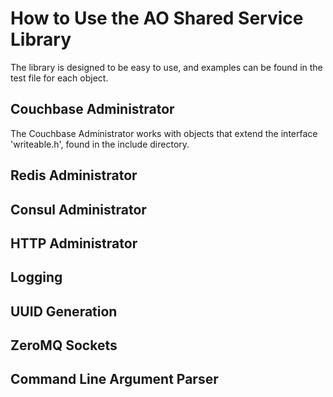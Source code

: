 # How to Use the AO Shared Service Library

The library is designed to be easy to use, and examples can be found in the test file for each object.

## Couchbase Administrator

The Couchbase Administrator works with objects that extend the interface 'writeable.h', found in the include directory.

## Redis Administrator

## Consul Administrator

## HTTP Administrator

## Logging

## UUID Generation

## ZeroMQ Sockets

## Command Line Argument Parser
